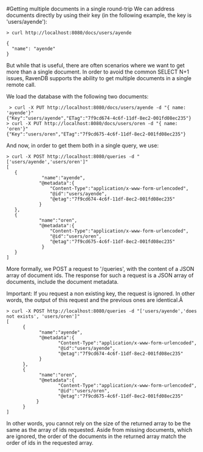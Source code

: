 #Getting multiple documents in a single round-trip
We can address documents directly by using their key (in the following example, the key is 'users/ayende'):

    > curl http://localhost:8080/docs/users/ayende

    {
      "name": "ayende"
    }

But while that is useful, there are often scenarios where we want to get more than a single document. In order to avoid the common SELECT N+1 issues, RavenDB supports the ability to get multiple documents in a single remote call.
 
We load the database with the following two documents:

     > curl -X PUT http://localhost:8080/docs/users/ayende -d "{ name: 'ayende'}"
    {"Key":"users/ayende","ETag":"7f9cd674-4c6f-11df-8ec2-001fd08ec235"}
    > curl -X PUT http://localhost:8080/docs/users/oren -d "{ name: 'oren'}"
    {"Key":"users/oren","ETag":"7f9cd675-4c6f-11df-8ec2-001fd08ec235"}

And now, in order to get them both in a single query, we use:

    > curl -X POST http://localhost:8080/queries -d "['users/ayende','users/oren']"
    [
       {
                 "name":"ayende",
                "@metadata":{
                    "Content-Type":"application/x-www-form-urlencoded",
                    "@id":"users/ayende",
                    "@etag":"7f9cd674-4c6f-11df-8ec2-001fd08ec235"
                }
       },
       {
                "name":"oren",
                "@metadata":{
                    "Content-Type":"application/x-www-form-urlencoded",
                    "@id":"users/oren",
                    "@etag":"7f9cd675-4c6f-11df-8ec2-001fd08ec235"
                 }
       }
    ]

More formally, we POST a request to '/queries', with the content of a JSON array of document ids. The response for such a request is a JSON array of documents, include the document metadata.

Important: If you request a non existing key, the request is ignored. In other words, the output of this request and the previous ones are identical.Â

    > curl -X POST http://localhost:8080/queries -d "['users/ayende','does not exists', 'users/oren']"
    [
          {
                "name":"ayende",
                "@metadata":{
                       "Content-Type":"application/x-www-form-urlencoded",
                       "@id":"users/ayende",
                       "@etag":"7f9cd674-4c6f-11df-8ec2-001fd08ec235"
                }
          },
          {
                "name":"oren",
                "@metadata":{
                       "Content-Type":"application/x-www-form-urlencoded",
                       "@id":"users/oren",
                       "@etag":"7f9cd675-4c6f-11df-8ec2-001fd08ec235"
               }
          }
    ]

In other words, you cannot rely on the size of the returned array to be the same as the array of ids requested.
Aside from missing documents, which are ignored, the order of the documents in the returned array match the order of ids in the requested array.
